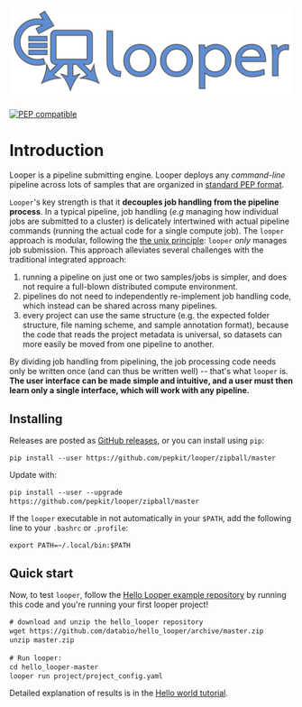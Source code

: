 # <img src="img/looper_logo.svg" class="img-header">

[![PEP compatible](http://pepkit.github.io/img/PEP-compatible-green.svg)](http://pepkit.github.io)

# Introduction

Looper is a pipeline submitting engine. Looper deploys any *command-line* pipeline across lots of samples that are organized in [standard PEP format](https://pepkit.github.io/docs/home/).

`Looper`'s key strength is that it **decouples job handling from the pipeline process**. In a typical pipeline, job handling (*e.g* managing how individual jobs are submitted to a cluster) is delicately intertwined with actual pipeline commands (running the actual code for a single compute job). The `looper` approach is modular, following the [the unix principle](https://en.wikipedia.org/wiki/Unix_philosophy): `looper` *only* manages job submission. This approach alleviates several challenges with the traditional integrated approach:

1. running a pipeline on just one or two samples/jobs is simpler, and does not require a full-blown distributed compute environment.
2. pipelines do not need to independently re-implement job handling code, which instead can be shared across many pipelines.
3. every project can use the same structure (e.g. the expected folder structure, file naming scheme, and sample annotation format), because the code that reads the project metadata is universal, so datasets can more easily be moved from one pipeline to another.

By dividing job handling from pipelining, the job processing code needs only be written once (and can thus be written well) -- that's what `looper` is. **The user interface can be made simple and intuitive, and a user must then learn only a single interface, which will work with any pipeline.**

## Installing

Releases are posted as [GitHub releases](https://github.com/pepkit/looper/releases), or you can install using `pip`:


```
pip install --user https://github.com/pepkit/looper/zipball/master
```

Update with:

```
pip install --user --upgrade https://github.com/pepkit/looper/zipball/master
```

If the `looper` executable in not automatically in your `$PATH`, add the following line to your `.bashrc` or `.profile`:

```
export PATH=~/.local/bin:$PATH
```

## Quick start

Now, to test `looper`, follow the [Hello Looper example repository](https://github.com/databio/hello_looper) by running this code and you're running your first looper project!


```
# download and unzip the hello_looper repository
wget https://github.com/databio/hello_looper/archive/master.zip
unzip master.zip

# Run looper:
cd hello_looper-master
looper run project/project_config.yaml
```

Detailed explanation of results is in the [Hello world tutorial](hello-world.md).
